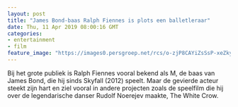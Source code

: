 ```yaml
---
layout: post
title: "James Bond-baas Ralph Fiennes is plots een balletleraar"
date: Thu, 11 Apr 2019 08:00:16 GMT
categories: 
- entertainment 
- film 
feature_image: "https://images0.persgroep.net/rcs/o-zjP8CAYiZsSsP-xeZkyOST0hM/diocontent/144773559/_fitwidth/400/?appId=21791a8992982cd8da851550a453bd7f&quality=0.7"
---
```


Bij het grote publiek is Ralph Fiennes vooral bekend als M, de baas van James Bond, die hij sinds Skyfall (2012) speelt. Maar de gevierde acteur steekt zijn hart en ziel vooral in andere projecten zoals de speelfilm die hij over de legendarische danser Rudolf Noerejev maakte, The White Crow.
